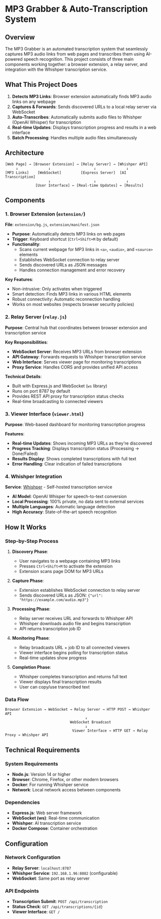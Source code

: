 # MP3 Grabber & Auto-Transcription System

## Overview

The MP3 Grabber is an automated transcription system that seamlessly captures MP3 audio links from web pages and transcribes them using AI-powered speech recognition. This project consists of three main components working together: a browser extension, a relay server, and integration with the Whishper transcription service.

## What This Project Does

1. **Detects MP3 Links**: Browser extension automatically finds MP3 audio links on any webpage
2. **Captures & Forwards**: Sends discovered URLs to a local relay server via WebSocket
3. **Auto-Transcribes**: Automatically submits audio files to Whishper (OpenAI Whisper) for transcription
4. **Real-time Updates**: Displays transcription progress and results in a web interface
5. **Batch Processing**: Handles multiple audio files simultaneously

## Architecture

```
[Web Page] → [Browser Extension] → [Relay Server] → [Whishper API]
     ↓              ↓                    ↓              ↓
[MP3 Links]    [WebSocket]         [Express Server]  [AI Transcription]
                    ↓                    ↓              ↓
              [User Interface] ← [Real-time Updates] ← [Results]
```

## Components

### 1. Browser Extension (`extension/`)

**File**: `extension/bg.js`, `extension/manifest.json`

- **Purpose**: Automatically detects MP3 links on web pages
- **Trigger**: Keyboard shortcut (`Ctrl+Shift+M` by default)
- **Functionality**:
  - Scans current webpage for MP3 links in `<a>`, `<audio>`, and `<source>` elements
  - Establishes WebSocket connection to relay server
  - Sends discovered URLs as JSON messages
  - Handles connection management and error recovery

**Key Features**:
- Non-intrusive: Only activates when triggered
- Smart detection: Finds MP3 links in various HTML elements
- Robust connectivity: Automatic reconnection handling
- Works on most websites (respects browser security policies)

### 2. Relay Server (`relay.js`)

**Purpose**: Central hub that coordinates between browser extension and transcription service

**Key Responsibilities**:
- **WebSocket Server**: Receives MP3 URLs from browser extension
- **API Gateway**: Forwards requests to Whishper transcription service
- **Web Interface**: Serves viewer page for monitoring transcriptions
- **Proxy Service**: Handles CORS and provides unified API access

**Technical Details**:
- Built with Express.js and WebSocket (`ws` library)
- Runs on port 8787 by default
- Provides REST API proxy for transcription status checks
- Real-time broadcasting to connected viewers

### 3. Viewer Interface (`viewer.html`)

**Purpose**: Web-based dashboard for monitoring transcription progress

**Features**:
- **Real-time Updates**: Shows incoming MP3 URLs as they're discovered
- **Progress Tracking**: Displays transcription status (Processing → Done/Failed)
- **Results Display**: Shows completed transcriptions with full text
- **Error Handling**: Clear indication of failed transcriptions

### 4. Whishper Integration

**Service**: [Whishper](https://github.com/pluja/whishper) - Self-hosted transcription service
- **AI Model**: OpenAI Whisper for speech-to-text conversion
- **Local Processing**: 100% private, no data sent to external services
- **Multiple Languages**: Automatic language detection
- **High Accuracy**: State-of-the-art speech recognition

## How It Works

### Step-by-Step Process

1. **Discovery Phase**:
   - User navigates to a webpage containing MP3 links
   - Presses `Ctrl+Shift+M` to activate the extension
   - Extension scans page DOM for MP3 URLs

2. **Capture Phase**:
   - Extension establishes WebSocket connection to relay server
   - Sends discovered URLs as JSON: `{"url": "https://example.com/audio.mp3"}`

3. **Processing Phase**:
   - Relay server receives URL and forwards to Whishper API
   - Whishper downloads audio file and begins transcription
   - API returns transcription job ID

4. **Monitoring Phase**:
   - Relay broadcasts URL + job ID to all connected viewers
   - Viewer interface begins polling for transcription status
   - Real-time updates show progress

5. **Completion Phase**:
   - Whishper completes transcription and returns full text
   - Viewer displays final transcription results
   - User can copy/use transcribed text

### Data Flow

```
Browser Extension → WebSocket → Relay Server → HTTP POST → Whishper API
                                     ↓
                              WebSocket Broadcast
                                     ↓
                               Viewer Interface → HTTP GET → Relay Proxy → Whishper API
```


## Technical Requirements

### System Requirements
- **Node.js**: Version 14 or higher
- **Browser**: Chrome, Firefox, or other modern browsers
- **Docker**: For running Whishper service
- **Network**: Local network access between components

### Dependencies
- **Express.js**: Web server framework
- **WebSocket (ws)**: Real-time communication
- **Whishper**: AI transcription service
- **Docker Compose**: Container orchestration

## Configuration

### Network Configuration
- **Relay Server**: `localhost:8787`
- **Whishper Service**: `192.168.1.96:8082` (configurable)
- **WebSocket**: Same port as relay server

### API Endpoints
- **Transcription Submit**: `POST /api/transcription`
- **Status Check**: `GET /api/transcriptions/{id}`
- **Viewer Interface**: `GET /`
